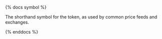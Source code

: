 {% docs symbol %}

The shorthand symbol for the token, as used by common price feeds and exchanges.

{% enddocs %}
